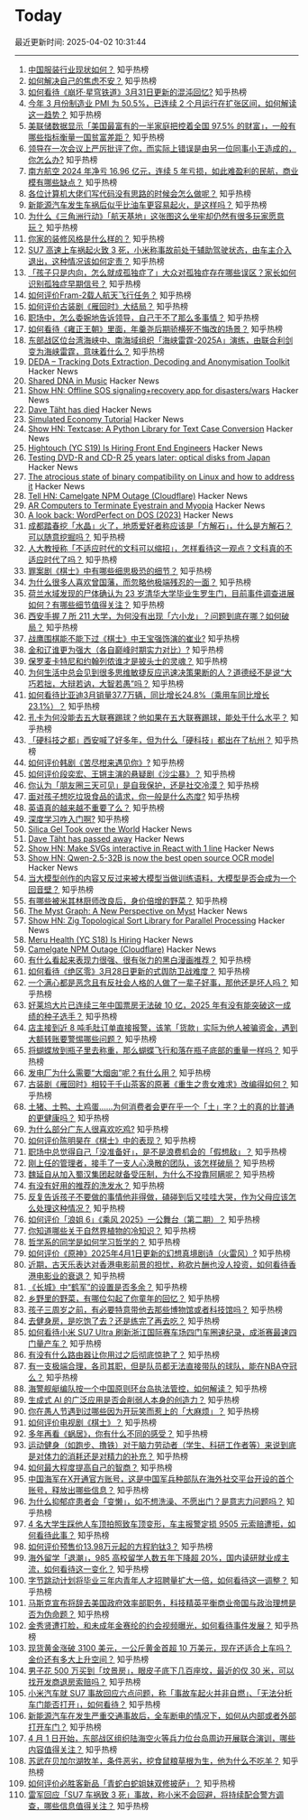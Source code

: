 # Today

最近更新时间: 2025-04-02 10:31:44

--- 
1. [中国服装行业现状如何？](https://www.zhihu.com/question/65799221) 知乎热榜
2. [如何解决自己的焦虑不安？](https://www.zhihu.com/question/1887659195458881492) 知乎热榜
3. [如何看待《崩坏·星穹铁道》3月31日更新的混沌回忆?](https://www.zhihu.com/question/1890047181823644113) 知乎热榜
4. [今年 3 月份制造业 PMI 为 50.5%，已连续 2 个月运行在扩张区间，如何解读这一趋势？](https://www.zhihu.com/question/1889997381719778782) 知乎热榜
5. [美联储数据显示「美国最富有的一半家庭把控着全国 97.5% 的财富」，一般有哪些指标衡量一国贫富差距？](https://www.zhihu.com/question/1888542984687022429) 知乎热榜
6. [领导在一次会议上严厉批评了你，而实际上错误是由另一位同事小王造成的，你怎么办?](https://www.zhihu.com/question/1890152838069445220) 知乎热榜
7. [南方航空 2024 年净亏 16.96 亿元，连续 5 年亏损，如此难盈利的民航，商业模有哪些缺点？](https://www.zhihu.com/question/1888549513762922527) 知乎热榜
8. [各位计算机大佬们写代码没有思路的时候会怎么做呢？](https://www.zhihu.com/question/14167551972) 知乎热榜
9. [新能源汽车发生车祸后似乎比油车更容易起火，是这样吗？](https://www.zhihu.com/question/1890395295365427794) 知乎热榜
10. [为什么《三角洲行动》「航天基地」这张图这么坐牢却仍然有很多玩家愿意玩？](https://www.zhihu.com/question/14211063686) 知乎热榜
11. [你家的装修风格是什么样的？](https://www.zhihu.com/question/13243626059) 知乎热榜
12. [SU7 高速上车祸起火致 3 死，小米称事故前处于辅助驾驶状态，由车主介入退出，这种情况该如何定责？](https://www.zhihu.com/question/1890446748742285164) 知乎热榜
13. [「孩子只是内向，怎么就成孤独症了」大众对孤独症存在哪些误区？家长如何识别孤独症早期信号？](https://www.zhihu.com/question/15679048979) 知乎热榜
14. [如何评价Fram-2载人航天飞行任务？](https://www.zhihu.com/question/1890333694121730651) 知乎热榜
15. [如何评价古装剧《雁回时》大结局？](https://www.zhihu.com/question/1890444747027477658) 知乎热榜
16. [职场中，怎么委婉地告诉领导，自己干不了那么多事情？](https://www.zhihu.com/question/1889723988399337715) 知乎热榜
17. [如何看待《雍正王朝》里面，年羹尧后期骄横死不悔改的场景？](https://www.zhihu.com/question/28702866) 知乎热榜
18. [东部战区位台湾海峡中、南海域组织「海峡雷霆-2025A」演练，由联合利剑变为海峡雷霆，意味着什么？](https://www.zhihu.com/question/1890675416567641364) 知乎热榜
19. [DEDA – Tracking Dots Extraction, Decoding and Anonymisation Toolkit](https://github.com/dfd-tud/deda) Hacker News
20. [Shared DNA in Music](https://pudding.cool/2025/04/music-dna/) Hacker News
21. [Show HN: Offline SOS signaling+recovery app for disasters/wars](https://github.com/nizarmah/igatha) Hacker News
22. [Dave Täht has died](https://libreqos.io/2025/04/01/in-loving-memory-of-dave/) Hacker News
23. [Simulated Economy Tutorial](https://jasonfantl.com/posts/Simulated-Economy-(1)/) Hacker News
24. [Show HN: Textcase: A Python Library for Text Case Conversion](https://github.com/zobweyt/textcase) Hacker News
25. [Hightouch (YC S19) Is Hiring Front End Engineers](https://job-boards.greenhouse.io/hightouch/jobs/5437380004) Hacker News
26. [Testing DVD-R and CD-R 25 years later: optical disks from Japan](https://goughlui.com/2025/03/23/optical-discs-from-japan-part-6-tdk-uv-guard-fuji-lg-sony-maxell-cmc/) Hacker News
27. [The atrocious state of binary compatibility on Linux and how to address it](https://jangafx.com/insights/linux-binary-compatibility) Hacker News
28. [Tell HN: Camelgate NPM Outage (Cloudflare)](https://news.ycombinator.com/item?id=43548589) Hacker News
29. [AR Computers to Terminate Eyestrain and Myopia](https://eyewiki.org/AR_Computers_To_Terminate_Eyestrain_And_Myopia) Hacker News
30. [A look back: WordPerfect on DOS (2023)](https://technicallywewrite.com/2023/07/30/wordperfect) Hacker News
31. [成都踏春挖「水晶」火了，地质爱好者称应该是「方解石」，什么是方解石？可以随意挖掘吗？](https://www.zhihu.com/question/1889228316172576250) 知乎热榜
32. [人大教授称「不适应时代的文科可以缩招」，怎样看待这一观点？文科真的不适应时代了吗？](https://www.zhihu.com/question/1890025274671854555) 知乎热榜
33. [罪案剧《棋士》中有哪些细思极恐的细节？](https://www.zhihu.com/question/15721910357) 知乎热榜
34. [为什么很多人喜欢曾国藩，而忽略他极端残忍的一面？](https://www.zhihu.com/question/1888999859710846779) 知乎热榜
35. [荷兰水域发现的尸体确认为 23 岁清华大学毕业生罗生门，目前事件调查进展如何？有哪些细节值得关注？](https://www.zhihu.com/question/1889340664812131782) 知乎热榜
36. [西安手握 7 所 211 大学，为何没有出现「六小龙」？问题到底在哪？如何破局？](https://www.zhihu.com/question/14175308229) 知乎热榜
37. [战鹰围棋能不能下过《棋士》中王宝强饰演的崔业?](https://www.zhihu.com/question/1888626983828706563) 知乎热榜
38. [金和辽谁更为强大（各自巅峰时期实力对比）?](https://www.zhihu.com/question/14337654779) 知乎热榜
39. [保罗麦卡特尼和约翰列侬谁才是披头士的灵魂？](https://www.zhihu.com/question/21065352) 知乎热榜
40. [为何生活中总会见到很多思维敏捷反应迅速决策果断的人？道德经不是说“大巧若拙，大辩若讷，大智若愚”吗？](https://www.zhihu.com/question/11030920745) 知乎热榜
41. [如何看待比亚迪3月销量37.7万辆，同比增长24.8%（乘用车同比增长23.1%）？](https://www.zhihu.com/question/1890454677075785374) 知乎热榜
42. [孔卡为何没能去五大联赛踢球？他如果在五大联赛踢球，能处于什么水平？](https://www.zhihu.com/question/389974992) 知乎热榜
43. [「硬科技之都」西安喊了好多年，但为什么「硬科技」都出在了杭州？](https://www.zhihu.com/question/13589310102) 知乎热榜
44. [如何评价韩剧《苦尽柑来遇见你》?](https://www.zhihu.com/question/15532176368) 知乎热榜
45. [如何评价段奕宏、王锵主演的悬疑剧《沙尘暴》？](https://www.zhihu.com/question/15708334011) 知乎热榜
46. [你认为「朋友圈三天可见」是自我保护，还是社交冷漠？](https://www.zhihu.com/question/15655689469) 知乎热榜
47. [面对孩子想吃垃圾食品的请求，你一般是什么态度?](https://www.zhihu.com/question/1888735846854795926) 知乎热榜
48. [英语真的越来越不重要了么？](https://www.zhihu.com/question/393688168) 知乎热榜
49. [深度学习咋入门啊?](https://www.zhihu.com/question/624723835) 知乎热榜
50. [Silica Gel Took over the World](https://www.scopeofwork.net/silica-gel/) Hacker News
51. [Dave Täht has passed away](https://libreqos.io/2025/04/01/in-loving-memory-of-dave/) Hacker News
52. [Show HN: Make SVGs interactive in React with 1 line](https://svggles.vercel.app/) Hacker News
53. [Show HN: Qwen-2.5-32B is now the best open source OCR model](https://github.com/getomni-ai/benchmark/blob/main/README.md) Hacker News
54. [当大模型创作的内容又反过来被大模型当做训练语料，大模型是否会成为一个回音壁？](https://www.zhihu.com/question/1889816205591831992) 知乎热榜
55. [有哪些被米其林厨师改良后，身价倍增的野菜？](https://www.zhihu.com/question/14603143579) 知乎热榜
56. [The Myst Graph: A New Perspective on Myst](https://glthr.com/myst-graph-1) Hacker News
57. [Show HN: Zig Topological Sort Library for Parallel Processing](https://github.com/williamw520/toposort) Hacker News
58. [Meru Health (YC S18) Is Hiring](https://www.ycombinator.com/companies/meru-health/jobs/ZjKcsyk-director-growth-marketing) Hacker News
59. [Camelgate NPM Outage (Cloudflare)](https://news.ycombinator.com/item?id=43548589) Hacker News
60. [有什么看起来表现力很强、很有张力的黑白漫画推荐？](https://www.zhihu.com/question/6613817710) 知乎热榜
61. [如何看待《绝区零》3月28日更新的式舆防卫战难度？](https://www.zhihu.com/question/1888840514410878038) 知乎热榜
62. [一个满心都是恶念且有反社会人格的人做了一辈子好事，那他还是坏人吗？](https://www.zhihu.com/question/1887527049872261861) 知乎热榜
63. [好莱坞大片已连续三年中国票房无法破 10 亿，2025 年有没有能突破这一成绩的种子选手？](https://www.zhihu.com/question/15687177258) 知乎热榜
64. [店主接到近 8 吨毛肚订单直接报警，该笔「货款」实际为他人被骗资金，遇到大额转账要警惕哪些问题？](https://www.zhihu.com/question/1890006565874005497) 知乎热榜
65. [将蝴蝶放到瓶子里去称重，那么蝴蝶飞行和落在瓶子底部的重量一样吗？](https://www.zhihu.com/question/12118577411) 知乎热榜
66. [发电厂为什么需要“大烟囱”呢？有什么用？](https://www.zhihu.com/question/1888616109919430047) 知乎热榜
67. [古装剧《雁回时》相较于千山茶客的原著《重生之贵女难求》改编得如何？](https://www.zhihu.com/question/15323171029) 知乎热榜
68. [土猪、土鸭、土鸡蛋……为何消费者会更在乎一个「土」字？土的真的比普通的更健康吗？](https://www.zhihu.com/question/1890032511859527956) 知乎热榜
69. [为什么部分广东人很喜欢吃鸡?](https://www.zhihu.com/question/371215941) 知乎热榜
70. [如何评价陈明昊在《棋士》中的表现？](https://www.zhihu.com/question/1888890715813160449) 知乎热榜
71. [职场中总觉得自己「没准备好」，是不是浪费机会的「假想敌」？](https://www.zhihu.com/question/1888971258135278529) 知乎热榜
72. [刚上任的管理者，接手了一支人心涣散的团队，该怎样破局？](https://www.zhihu.com/question/11223063093) 知乎热榜
73. [魏延自从加入蜀汉集团起就备受压制，为什么不投靠阿瞒呢？](https://www.zhihu.com/question/11904101805) 知乎热榜
74. [有没有好用的推荐的洗发水？](https://www.zhihu.com/question/14992201977) 知乎热榜
75. [反复告诉孩子不要做的事情他非得做，磕碰到后又哇哇大哭，作为父母应该怎么处理这种情况？](https://www.zhihu.com/question/1889581579178849918) 知乎热榜
76. [如何评价「浪姐 6」《乘风 2025》一公舞台（第二期）？](https://www.zhihu.com/question/1888923343664674286) 知乎热榜
77. [你知道哪些关于自然界植物的冷知识？](https://www.zhihu.com/question/63305720) 知乎热榜
78. [哲学系的同学是如何学习哲学的？](https://www.zhihu.com/question/1888589469692692372) 知乎热榜
79. [如何评价《原神》2025年4月1日更新的幻想真境剧诗（火雷风）?](https://www.zhihu.com/question/1890290294706136583) 知乎热榜
80. [近期，古天乐表达对香港电影前景的担忧，称砍片酬也没人投资，如何看待香港电影业的衰退？](https://www.zhihu.com/question/15708790396) 知乎热榜
81. [《长城》中“鹤军”的设置是否多余？](https://www.zhihu.com/question/53740406) 知乎热榜
82. [乡野里的野菜，有哪位勾起了你童年的回忆？](https://www.zhihu.com/question/14465951738) 知乎热榜
83. [孩子三周岁之前，有必要特意带他去那些博物馆或者科技馆吗？](https://www.zhihu.com/question/1889758249126975269) 知乎热榜
84. [去健身房，是吃饱了去？还是练完了再去吃？](https://www.zhihu.com/question/15629181089) 知乎热榜
85. [如何看待小米 SU7 Ultra 刷新浙江国际赛车场四门车圈速纪录，成浙赛最速四门量产车？](https://www.zhihu.com/question/1888896330866353892) 知乎热榜
86. [有没有什么路由器让你用过之后彻底惊艳了？](https://www.zhihu.com/question/592181060) 知乎热榜
87. [有一支极端合理，各司其职，但是队员都无法直接带队的球队，能在NBA夺冠么？](https://www.zhihu.com/question/14042049837) 知乎热榜
88. [海警舰艇编队按一个中国原则环台岛执法管控，如何解读？](https://www.zhihu.com/question/1890352310015741958) 知乎热榜
89. [生成式 AI 的广泛应用是否会削弱人本身的创造力？](https://www.zhihu.com/question/1889672451044139604) 知乎热榜
90. [你在愚人节遇到过哪些因为开玩笑而惹上的「大麻烦」？](https://www.zhihu.com/question/15752302401) 知乎热榜
91. [如何评价电视剧《棋士》？](https://www.zhihu.com/question/1888505705922793871) 知乎热榜
92. [多年再看《蜗居》，你有什么不同的感受？](https://www.zhihu.com/question/542182284) 知乎热榜
93. [运动健身（如跑步、撸铁）对于脑力劳动者（学生、科研工作者等）来说到底是对体力的消耗还是对精力的补充？](https://www.zhihu.com/question/1887608561611293561) 知乎热榜
94. [如何最大程度提高自己的智商？](https://www.zhihu.com/question/658900542) 知乎热榜
95. [中国海军在X开通官方账号，这是中国军兵种部队在海外社交平台开设的首个账号，释放出哪些信息？](https://www.zhihu.com/question/1890332030643971531) 知乎热榜
96. [为什么抑郁症患者会「变懒」，如不想洗澡、不愿出门？是意志力问题吗？](https://www.zhihu.com/question/1890035484564112474) 知乎热榜
97. [4 名大学生踩他人车顶拍照致车顶变形，车主报警定损 9505 元索赔遭拒，如何看待此事？](https://www.zhihu.com/question/1890107020075557412) 知乎热榜
98. [如何评价预售价13.98万元起的方程豹钛3？](https://www.zhihu.com/question/1890132206229374845) 知乎热榜
99. [海外留学「退潮」，985 高校留学人数五年下降超 20%，国内读研就业成主流，如何看待这一变化？](https://www.zhihu.com/question/1890415303156007690) 知乎热榜
100. [字节跳动计划将毕业三年内青年人才招聘量扩大一倍，如何看待这一调整？](https://www.zhihu.com/question/1890422083986649707) 知乎热榜
101. [马斯克宣布将辞去美国政府效率部职务，科技精英平衡商业帝国与政治理想是否为伪命题？](https://www.zhihu.com/question/1890415337503168129) 知乎热榜
102. [金秀贤遭打脸，和未成年金赛纶的约会视频曝光，如何看待事件发展？](https://www.zhihu.com/question/1890155339598492566) 知乎热榜
103. [现货黄金涨破 3100 美元，一公斤黄金首超 10 万美元，现在还适合上车吗？金价还有多大上升空间？](https://www.zhihu.com/question/1890333731467809882) 知乎热榜
104. [男子花 500 万买到「坟景房」，眼皮子底下几百座坟，最近的仅 30 米，可以找开发商退房索赔吗？](https://www.zhihu.com/question/1890062317879780331) 知乎热榜
105. [小米汽车就 SU7 事故回应六点问题，称「事故车起火并非自燃」、「无法分析车门能否打开」，如何看待？](https://www.zhihu.com/question/1890531294682769020) 知乎热榜
106. [新能源汽车在发生严重交通事故后，全车断电的情况下，如何从内部或者外部打开车门？](https://www.zhihu.com/question/15538647270) 知乎热榜
107. [4 月 1 日开始，东部战区组织陆海空火等兵力位台岛周边开展联合演训，哪些内容值得关注？](https://www.zhihu.com/question/1890305988243974102) 知乎热榜
108. [苏武在贝加尔湖牧羊，条件恶劣，挖食鼠粮草根为生，他为什么不吃羊？](https://www.zhihu.com/question/25483987) 知乎热榜
109. [如何评价必胜客新品「青蛇白蛇姐妹双修披萨」？](https://www.zhihu.com/question/1890210127166022705) 知乎热榜
110. [雷军回应「SU7 车祸致 3 死」事故，称小米不会回避，将持续配合警方调查，哪些信息值得关注？](https://www.zhihu.com/question/1890530245590872712) 知乎热榜

